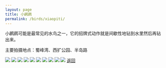 ```yaml
---
layout: page
title: 小䴙䴘
permalink: /birds/xiaopiti/
---
```

小䴙䴘可能是最常见的水鸟之一，它的招牌式动作就是间歇性地钻到水里然后再钻出来。

主要拍摄地点：蜀峰湾、西扩公园、半岛路

![](../picture/小䴙䴘/DSC_3850.jpg)
![](../picture/小䴙䴘/DSC02450.jpg)
![](../picture/小䴙䴘/DSCN0265.jpg)
![](../picture/小䴙䴘/DSCN0273.jpg)
![](../picture/小䴙䴘/DSCN2513.jpg)
![](../picture/小䴙䴘/DSCN4791.jpg)
![](../picture/小䴙䴘/DSCN5242.jpg)
![](../picture/小䴙䴘/DSC_0335.jpg)
![](../picture/小䴙䴘/DSC_0805.jpg)
![](../picture/小䴙䴘/DSCN0859.jpg)
[返回](../../)
